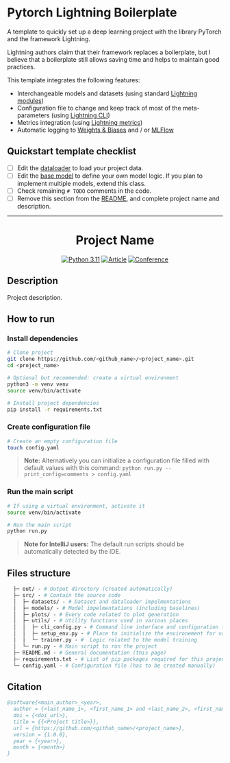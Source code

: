 # Pytorch Lightning Boilerplate

A template to quickly set up a deep learning project with the library PyTorch and the framework Lightning.

Lightning authors claim that their framework replaces a boilerplate,
but I believe that a boilerplate still allows saving time and helps to maintain good practices.

This template integrates the following features:

* Interchangeable models and datasets (using standard [Lightning modules](https://pytorch-lightning.readthedocs.io/en/stable/common/lightning_module.html))
* Configuration file to change and keep track of most of the meta-parameters (using [Lightning CLI](https://pytorch-lightning.readthedocs.io/en/stable/common/hyperparameters.html))
* Metrics integration (using [Lightning metrics](https://pytorch-lightning.readthedocs.io/en/stable/extensions/metrics.html))
* Automatic logging to [Weights & Biases](https://wandb.ai/) and / or [MLFlow](https://mlflow.org)

## Quickstart template checklist

- [ ] Edit the [dataloader](src/datasets/project_dataset.py) to load your project data.
- [ ] Edit the [base model](src/models/base_model.py) to define your own model logic. If you plan to implement multiple
  models, extend this class.
- [ ] Check remaining `# TODO` comments in the code.
- [ ] Remove this section from the [README](README.md), and complete project name and description.

---

[//]: # (TODO: Remove section above)
<div align="center">

# Project Name

[//]: # (TODO: Set up badges with https://shields.io/)
[![Python 3.11](https://img.shields.io/badge/Python-3.11-informational)](https://docs.python.org/3/whatsnew/3.11.html)
[![Article](https://img.shields.io/badge/Article-doi.xxx-success)](https://www.doi.org/)
[![Conference](https://img.shields.io/badge/Conference-doi.xxx-success)](https://www.doi.org/)

</div>

## Description

[//]: # (TODO: Add a description of the project)
Project description.

## How to run

### Install dependencies

```bash
# Clone project
git clone https://github.com/<github_name>/<project_name>.git
cd <project_name>

# Optional but recommended: create a virtual environment
python3 -m venv venv
source venv/bin/activate

# Install project dependencies
pip install -r requirements.txt
 ```   

### Create configuration file

```bash
# Create an empty configuration file
touch config.yaml
```

> **Note:**
> Alternatively you can initialize a configuration file filled with default values with this
> command: `python run.py --print_config=comments > config.yaml`

### Run the main script

 ```bash
# If using a virtual environment, activate it
source venv/bin/activate

# Run the main script
python run.py
```

> **Note for IntelliJ users:**
> The default run scripts should be automatically detected by the IDE.

## Files structure

```graphql
  ├─ out/ - # Output directory (created automatically)
  ├─ src/ - # Contain the source code
  │  ├─ datasets/ - # Dataset and dataloader impelmentations
  │  ├─ models/ - # Model impelmentations (including baselines)
  │  ├─ plots/ - # Every code related to plot generation
  │  ├─ utils/ - # Utility functions used in various places
  │  │  ├─ cli_config.py - # Command line interface and configuration file handling
  │  │  ├─ setup_env.py - # Place to initialize the environement for various components
  │  │  └─ trainer.py - #  Logic related to the model training
  │  └─ run.py - # Main script to run the project
  ├─ README.md - # General documentation (this page)
  ├─ requirements.txt - # List of pip packages required for this project
  └─ config.yaml - # Configuration file (has to be created manually)
```

## Citation

[//]: # (TODO: Add citation information and/or create a CITATION.cff file, see https://docs.github.com/en/repositories/managing-your-repositorys-settings-and-features/customizing-your-repository/about-citation-files)

```bibtex
@software{<main_author>_<year>,
  author = {<last_name_1>, <first_name_1> and <last_name_2>, <first_name_2>},
  doi = {<doi_url>},
  title = {{<Project title>}},
  url = {https://github.com/<github_name>/<project_name>},
  version = {1.0.0},
  year = {<year>},
  month = {<month>}
}
```